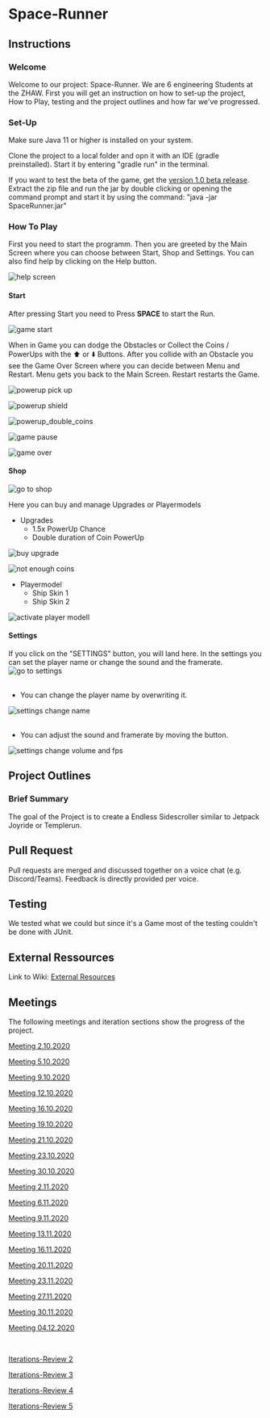 # Space-Runner
## Instructions
### Welcome
Welcome to our project: Space-Runner. We are 6 engineering Students at the ZHAW. First you will get an instruction on how to set-up the project, How to Play, testing and the project outlines and how far we've progressed.

### Set-Up
Make sure Java 11 or higher is installed on your system.

Clone the project to a local folder and opn it with an IDE (gradle preinstalled).
Start it by entering "gradle run" in the terminal.

If you want to test the beta of the game, get the [version 1.0 beta release](https://github.zhaw.ch/islermic/PM3-HS20-IT19a_WIN-Team03/releases).
Extract the zip file and run the jar by double clicking or opening the command prompt and start it by using the command: "java -jar SpaceRunner.jar"

### How To Play
First you need to start the programm. Then you are greeted by the Main Screen where you can choose between Start, Shop and Settings. You can also find help by clicking on the Help button.

![help screen](https://github.zhaw.ch/islermic/PM3-HS20-IT19a_WIN-Team03/blob/master/instruction_resources/help_screen.gif)

#### Start
After pressing Start you need to Press **SPACE** to start the Run. 

![game start](https://github.zhaw.ch/islermic/PM3-HS20-IT19a_WIN-Team03/blob/master/instruction_resources/game_start.gif)

When in Game you can dodge the Obstacles or Collect the Coins / PowerUps with the :arrow_up: or :arrow_down: Buttons. After you collide with an Obstacle you see the Game Over Screen where you can decide between Menu and Restart. Menu gets you back to the Main Screen. Restart restarts the Game.

![powerup pick up](https://github.zhaw.ch/islermic/PM3-HS20-IT19a_WIN-Team03/blob/master/instruction_resources/powerup_pick_up.gif)

![powerup shield](https://github.zhaw.ch/islermic/PM3-HS20-IT19a_WIN-Team03/blob/master/instruction_resources/powerup_shield.gif)

![powerup_double_coins](https://github.zhaw.ch/islermic/PM3-HS20-IT19a_WIN-Team03/blob/master/instruction_resources/powerup_double_coins.gif)

![game pause](https://github.zhaw.ch/islermic/PM3-HS20-IT19a_WIN-Team03/blob/master/instruction_resources/game_pause.gif)

![game over](https://github.zhaw.ch/islermic/PM3-HS20-IT19a_WIN-Team03/blob/master/instruction_resources/game_over.PNG)

#### Shop

![go to shop](https://github.zhaw.ch/islermic/PM3-HS20-IT19a_WIN-Team03/blob/master/instruction_resources/shop.gif)

Here you can buy and manage Upgrades or Playermodels
* Upgrades
  * 1.5x PowerUp Chance
  * Double duration of Coin PowerUp

![buy upgrade](https://github.zhaw.ch/islermic/PM3-HS20-IT19a_WIN-Team03/blob/master/instruction_resources/shop_upgarde_buy.gif)

![not enough coins](https://github.zhaw.ch/islermic/PM3-HS20-IT19a_WIN-Team03/blob/master/instruction_resources/shop_not_enough_coins.PNG)

* Playermodel
  * Ship Skin 1
  * Ship Skin 2

![activate player modell](https://github.zhaw.ch/islermic/PM3-HS20-IT19a_WIN-Team03/blob/master/instruction_resources/shop_player_model_activate.gif)

#### Settings
If you click on the "SETTINGS" button, you will land here. In the settings you can set the player name or change the sound and the framerate.
<br/>
![go to settings](https://github.zhaw.ch/islermic/PM3-HS20-IT19a_WIN-Team03/blob/master/instruction_resources/settings.gif)
<br/>
<br/>

* You can change the player name by overwriting it.

![settings change name](https://github.zhaw.ch/islermic/PM3-HS20-IT19a_WIN-Team03/blob/master/instruction_resources/settings_change_name.gif)
<br/>
<br/>

* You can adjust the sound and framerate by moving the button.

![settings change volume and fps](https://github.zhaw.ch/islermic/PM3-HS20-IT19a_WIN-Team03/blob/master/instruction_resources/settings_chnage_volume_and_fps.gif)

## Project Outlines
### Brief Summary
The goal of the Project is to create a Endless Sidescroller similar to Jetpack Joyride or Templerun. 

## Pull Request
Pull requests are merged and discussed together on a voice chat (e.g. Discord/Teams). Feedback is directly provided per voice.

## Testing
We tested what we could but since it's a Game most of the testing couldn't be done with JUnit.

## External Ressources
Link to Wiki:
[External Resources](https://github.zhaw.ch/islermic/PM3-HS20-IT19a_WIN-Team03/wiki/External-Resources)

## Meetings
The following meetings and iteration sections show the progress of the project. 

[Meeting 2.10.2020](https://github.zhaw.ch/islermic/PM3-HS20-IT19a_WIN-Team03/issues/2)

[Meeting 5.10.2020](https://github.zhaw.ch/islermic/PM3-HS20-IT19a_WIN-Team03/issues/3)

[Meeting 9.10.2020](https://github.zhaw.ch/islermic/PM3-HS20-IT19a_WIN-Team03/issues/4)

[Meeting 12.10.2020](https://github.zhaw.ch/islermic/PM3-HS20-IT19a_WIN-Team03/issues/6)

[Meeting 16.10.2020](https://github.zhaw.ch/islermic/PM3-HS20-IT19a_WIN-Team03/issues/7)

[Meeting 19.10.2020](https://github.zhaw.ch/islermic/PM3-HS20-IT19a_WIN-Team03/issues/8)

[Meeting 21.10.2020](https://github.zhaw.ch/islermic/PM3-HS20-IT19a_WIN-Team03/issues/9)

[Meeting 23.10.2020](https://github.zhaw.ch/islermic/PM3-HS20-IT19a_WIN-Team03/issues/10)

[Meeting 30.10.2020](https://github.zhaw.ch/islermic/PM3-HS20-IT19a_WIN-Team03/issues/53)

[Meeting 2.11.2020](https://github.zhaw.ch/islermic/PM3-HS20-IT19a_WIN-Team03/issues/66)

[Meeting 6.11.2020](https://github.zhaw.ch/islermic/PM3-HS20-IT19a_WIN-Team03/issues/93)

[Meeting 9.11.2020](https://github.zhaw.ch/islermic/PM3-HS20-IT19a_WIN-Team03/issues/100)

[Meeting 13.11.2020](https://github.zhaw.ch/islermic/PM3-HS20-IT19a_WIN-Team03/issues/109)

[Meeting 16.11.2020](https://github.zhaw.ch/islermic/PM3-HS20-IT19a_WIN-Team03/issues/130)

[Meeting 20.11.2020](https://github.zhaw.ch/islermic/PM3-HS20-IT19a_WIN-Team03/issues/121)

[Meeting 23.11.2020](https://github.zhaw.ch/islermic/PM3-HS20-IT19a_WIN-Team03/issues/131)

[Meeting 27.11.2020](https://github.zhaw.ch/islermic/PM3-HS20-IT19a_WIN-Team03/issues/132)

[Meeting 30.11.2020](https://github.zhaw.ch/islermic/PM3-HS20-IT19a_WIN-Team03/issues/135)

[Meeting 04.12.2020](https://github.zhaw.ch/islermic/PM3-HS20-IT19a_WIN-Team03/issues/136)

<br/>

[Iterations-Review 2](https://github.zhaw.ch/islermic/PM3-HS20-IT19a_WIN-Team03/issues/5)

[Iterations-Review 3](https://github.zhaw.ch/islermic/PM3-HS20-IT19a_WIN-Team03/issues/33)

[Iterations-Review 4](https://github.zhaw.ch/islermic/PM3-HS20-IT19a_WIN-Team03/issues/97)

[Iterations-Review 5](https://github.zhaw.ch/islermic/PM3-HS20-IT19a_WIN-Team03/issues/127)




